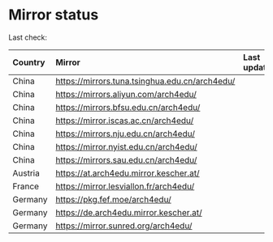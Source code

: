 <script src="./time.js"></script>
# Mirror status
Last check: <script type="text/javascript">localize(1697829215.0407832);</script>

|Country|Mirror|Last update|
|:------|:-----|:----------|
|China|https://mirrors.tuna.tsinghua.edu.cn/arch4edu/|<script type="text/javascript">localize(1697783458);</script>|
|China|https://mirrors.aliyun.com/arch4edu/|<script type="text/javascript">localize(1697783458);</script>|
|China|https://mirrors.bfsu.edu.cn/arch4edu/|<script type="text/javascript">localize(1697783458);</script>|
|China|https://mirror.iscas.ac.cn/arch4edu/|<script type="text/javascript">localize(1697783458);</script>|
|China|https://mirrors.nju.edu.cn/arch4edu/|<script type="text/javascript">localize(1697740308);</script>|
|China|https://mirror.nyist.edu.cn/arch4edu/|<script type="text/javascript">localize(1697783458);</script>|
|China|https://mirrors.sau.edu.cn/arch4edu/|<script type="text/javascript">localize(1697826693);</script>|
|Austria|https://at.arch4edu.mirror.kescher.at/|<script type="text/javascript">localize(1697826693);</script>|
|France|https://mirror.lesviallon.fr/arch4edu/|<script type="text/javascript">localize(1697740308);</script>|
|Germany|https://pkg.fef.moe/arch4edu/|<script type="text/javascript">localize(1697826693);</script>|
|Germany|https://de.arch4edu.mirror.kescher.at/|<script type="text/javascript">localize(1697826693);</script>|
|Germany|https://mirror.sunred.org/arch4edu/|<script type="text/javascript">localize(1697826693);</script>|

<script src="./tablefilter/tablefilter.js"></script>
<script src="./table.js"></script>